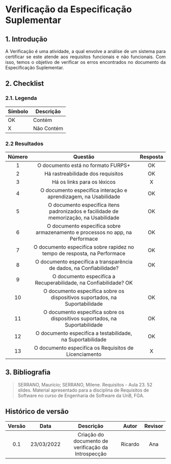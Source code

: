# Verificação da Especificação Suplementar

## 1. Introdução
<p style="text-align: justify;"> A Verificação é uma atividade, a qual envolve a análise de um sistema para certificar se este atende aos requisitos funcionais e não funcionais. Com isso, temos o objetivo de verificar os erros encontrados no documento da Especificação Suplementar.
</p>

## 2. Checklist

### 2.1. Legenda
|Símbolo|Descrição|
|--|--|
|OK|Contém|
|X|Não Contém|

### 2.2 Resultados

|Número|Questão|Resposta|
|:-:|:-:|:-:|
|1| O documento está no formato FURPS+  | OK|
|2| Há rastreabilidade dos requisitos | OK |
|3| Há os links para os léxicos | X |
|4| O documento especifíca interação e aprendizagem, na Usabilidade | OK |
|5| O documento especifíca itens padronizados e facilidade de memorização, na Usabilidade | OK |
|6| O documento especifíca sobre armazenamento e processos no app, na Performace | OK |
|7| O documento especifíca sobre rapidez no tempo de resposta, na Performace | OK |
|8| O documento especifíca a transparência de dados, na Confiabilidade? | OK |
|9| O documento especifíca a Recuperabilidade, na Confiabilidade?  OK |
|10| O documento específica sobre os dispositivos suportados, na Suportabilidade  | OK | 
|11| O documento específica sobre os dispositivos suportados, na Suportabilidade  | OK |
|12| O documento especifíca a testabilidade, na Suportabilidade | OK | 
|13| O documento especifíca os Requisitos de Licenciamento | X | 


## 3. Bibliografia

> SERRANO, Maurício; SERRANO, Milene. Requisitos - Aula 23. 52 slides. Material apresentado para a disciplina de Requisitos de Software no curso de Engenharia de Software da UnB, FGA.

## Histórico de versão

|Versão | Data | Descrição | Autor|  Revisor |
| :--: | :--: | :--: | :--: | :--:  |
| 0.1 | 23/03/2022  | Criação do documento de verificação da Introspecção | Ricardo | Ana |